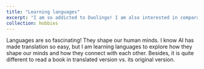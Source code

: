 ```yaml
---
title: "Learning languages"
excerpt: "I am so addicted to Duolingo! I am also interested in comparative linguistics. <br/><img src='/images/duolingo.jpg'>"
collection: hobbies
---
```


Languages are so fascinating! They shape our human minds. I know AI has made translation so easy, but I am learning languages to explore how they shape our minds and how they connect with each other. Besides, it is quite different to read a book in translated version vs. its original version.
